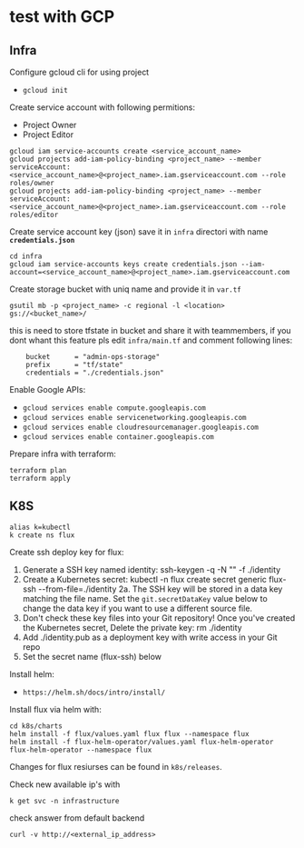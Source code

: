 # test with GCP

## Infra

Configure gcloud cli for using project

- `gcloud init`

Create service account with following permitions:

- Project Owner
- Project Editor

```shell
gcloud iam service-accounts create <service_account_name>
gcloud projects add-iam-policy-binding <project_name> --member serviceAccount:<service_account_name>@<project_name>.iam.gserviceaccount.com --role roles/owner
gcloud projects add-iam-policy-binding <project_name> --member serviceAccount:<service_account_name>@<project_name>.iam.gserviceaccount.com --role roles/editor
```

Create service account key (json) save it in `infra` directori with name **`credentials.json`**

```shell
cd infra
gcloud iam service-accounts keys create credentials.json --iam-account=<service_account_name>@<project_name>.iam.gserviceaccount.com
```

Create storage bucket with uniq name and provide it in `var.tf`

```shell
gsutil mb -p <project_name> -c regional -l <location> gs://<bucket_name>/
```

this is need to store tfstate in bucket and share it with teammembers, if you dont whant this feature pls edit `infra/main.tf` and comment following lines:

```shell
    bucket      = "admin-ops-storage"
    prefix      = "tf/state"
    credentials = "./credentials.json"
```

Enable Google APIs:

- `gcloud services enable compute.googleapis.com`
- `gcloud services enable servicenetworking.googleapis.com`
- `gcloud services enable cloudresourcemanager.googleapis.com`
- `gcloud services enable container.googleapis.com`

Prepare infra with terraform:

```shell
terraform plan
terraform apply
```

## K8S

```shell
alias k=kubectl
k create ns flux
```

Create ssh deploy key for flux:

  1. Generate a SSH key named identity:
      ssh-keygen -q -N "" -f ./identity
  2. Create a Kubernetes secret:
      kubectl -n flux create secret generic flux-ssh --from-file=./identity
    2a. The SSH key will be stored in a data key matching the file name.
      Set the `git.secretDataKey` value below to change the data key if you want to use a different source file.
  3. Don't check these key files into your Git repository! Once you've created the Kubernetes secret, Delete the private key:
      rm ./identity
  4. Add ./identity.pub as a deployment key with write access in your Git repo
  5. Set the secret name (flux-ssh) below

Install helm:

- `https://helm.sh/docs/intro/install/`

Install flux via helm with:

```shell
cd k8s/charts
helm install -f flux/values.yaml flux flux --namespace flux
helm install -f flux-helm-operator/values.yaml flux-helm-operator flux-helm-operator --namespace flux
```

Changes for flux resiurses can be found in `k8s/releases`.

Check new available ip's with

```shell
k get svc -n infrastructure
```

check answer from default backend

```shell
curl -v http://<external_ip_address>
```
